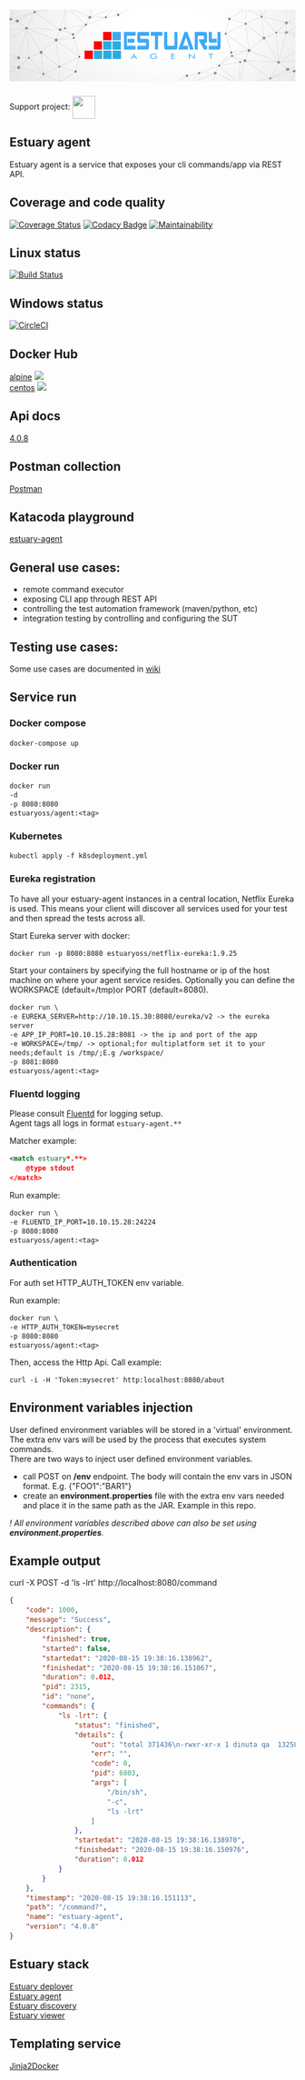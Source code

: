 <h1 align="center"><img src="./docs/images/banner_estuary.png" alt="Testing as a service with Docker"></h1>  

Support project: <a href="https://paypal.me/catalindinuta?locale.x=en_US"><img src="https://lh3.googleusercontent.com/Y2_nyEd0zJftXnlhQrWoweEvAy4RzbpDah_65JGQDKo9zCcBxHVpajYgXWFZcXdKS_o=s180-rw" height="40" width="40" align="center"></a>    

## Estuary agent
Estuary agent is a service that exposes your cli commands/app via REST API.

## Coverage and code quality
[![Coverage Status](https://coveralls.io/repos/github/estuaryoss/estuary-agent/badge.svg?branch=master)](https://coveralls.io/github/estuaryoss/estuary-agent?branch=master)
[![Codacy Badge](https://app.codacy.com/project/badge/Grade/8876747a1c044d1cb855e4e652365c99)](https://www.codacy.com/gh/estuaryoss/estuary-agent?utm_source=github.com&amp;utm_medium=referral&amp;utm_content=estuaryoss/estuary-agent&amp;utm_campaign=Badge_Grade)
[![Maintainability](https://api.codeclimate.com/v1/badges/e993e853603af9dd0906/maintainability)](https://codeclimate.com/github/estuaryoss/estuary-agent/maintainability)

## Linux status
[![Build Status](https://travis-ci.org/estuaryoss/estuary-agent.svg?branch=master)](https://travis-ci.org/estuaryoss/estuary-agent)

## Windows status
[![CircleCI](https://circleci.com/gh/estuaryoss/estuary-agent.svg?style=svg)](https://circleci.com/gh/estuaryoss/estuary-agent)  

## Docker Hub
[alpine](https://hub.docker.com/r/estuaryoss/agent)  ![](https://img.shields.io/docker/pulls/estuaryoss/agent.svg)  
[centos](https://hub.docker.com/r/estuaryoss/agent-centos)  ![](https://img.shields.io/docker/pulls/estuaryoss/agent-centos.svg)

## Api docs
[4.0.8](https://app.swaggerhub.com/apis/dinuta/estuary-testrunner/4.0.8)

## Postman collection
[Postman](https://documenter.getpostman.com/view/2360061/SVYrrdGe?version=latest)

## Katacoda playground
[estuary-agent](https://katacoda.com/dinuta/scenarios/estuary-agent)

## General use cases:
- remote command executor
- exposing CLI app through REST API
- controlling the test automation framework (maven/python, etc)
- integration testing by controlling and configuring the SUT

## Testing use cases:
Some use cases are documented in [wiki](https://github.com/dinuta/estuary-agent/wiki)

## Service run
### Docker compose
    docker-compose up
    
### Docker run

    docker run  
    -d 
    -p 8080:8080
    estuaryoss/agent:<tag>
    
    
### Kubernetes
    kubectl apply -f k8sdeployment.yml
    
### Eureka registration
To have all your estuary-agent instances in a central location, Netflix Eureka is used. This means your client will discover
all services used for your test and then spread the tests across all.

Start Eureka server with docker:

    docker run -p 8080:8080 estuaryoss/netflix-eureka:1.9.25

Start your containers by specifying the full hostname or ip of the host machine on where your agent service resides.
Optionally you can define the WORKSPACE (default=/tmp)or PORT (default=8080).

    docker run \
    -e EUREKA_SERVER=http://10.10.15.30:8080/eureka/v2 -> the eureka server
    -e APP_IP_PORT=10.10.15.28:8081 -> the ip and port of the app
    -e WORKSPACE=/tmp/ -> optional;for multiplatform set it to your needs;default is /tmp/;E.g /workspace/
    -p 8081:8080
    estuaryoss/agent:<tag>

### Fluentd logging
Please consult [Fluentd](https://github.com/fluent/fluentd) for logging setup.  
Agent tags all logs in format ```estuary-agent.**```

Matcher example:  

``` xml
<match estuary*.**>
    @type stdout
</match>
```

Run example:

    docker run \
    -e FLUENTD_IP_PORT=10.10.15.28:24224
    -p 8080:8080
    estuaryoss/agent:<tag>

### Authentication
For auth set HTTP_AUTH_TOKEN env variable.  

Run example:

    docker run \
    -e HTTP_AUTH_TOKEN=mysecret
    -p 8080:8080
    estuaryoss/agent:<tag>

Then, access the Http Api. Call example:
  
    curl -i -H 'Token:mysecret' http:localhost:8080/about

## Environment variables injection
User defined environment variables will be stored in a 'virtual' environment. The extra env vars will be used by the process that executes system commands.  
There are two ways to inject user defined environment variables.    
-   call POST on **/env** endpoint. The body will contain the env vars in JSON format. E.g. {"FOO1":"BAR1"}  
-   create an **environment.properties** file with the extra env vars needed and place it in the same path as the JAR. Example in this repo.  

*! All environment variables described above can also be set using **environment.properties**.*

## Example output
curl -X POST -d 'ls -lrt' http://localhost:8080/command

```json
{
    "code": 1000,
    "message": "Success",
    "description": {
        "finished": true,
        "started": false,
        "startedat": "2020-08-15 19:38:16.138962",
        "finishedat": "2020-08-15 19:38:16.151067",
        "duration": 0.012,
        "pid": 2315,
        "id": "none",
        "commands": {
            "ls -lrt": {
                "status": "finished",
                "details": {
                    "out": "total 371436\n-rwxr-xr-x 1 dinuta qa  13258464 Jun 24 09:25 main-linux\ndrwxr-xr-x 4 dinuta qa        40 Jul  1 11:42 tmp\n-rw-r--r-- 1 dinuta qa  77707265 Jul 25 19:38 testrunner-linux.zip\n-rw------- 1 dinuta qa   4911271 Aug 14 10:00 nohup.out\n",
                    "err": "",
                    "code": 0,
                    "pid": 6803,
                    "args": [
                        "/bin/sh",
                        "-c",
                        "ls -lrt"
                    ]
                },
                "startedat": "2020-08-15 19:38:16.138970",
                "finishedat": "2020-08-15 19:38:16.150976",
                "duration": 0.012
            }
        }
    },
    "timestamp": "2020-08-15 19:38:16.151113",
    "path": "/command?",
    "name": "estuary-agent",
    "version": "4.0.8"
}
```

## Estuary stack
[Estuary deployer](https://github.com/dinuta/estuary-deployer)  
[Estuary agent](https://github.com/dinuta/estuary-agent)  
[Estuary discovery](https://github.com/dinuta/estuary-discovery)  
[Estuary viewer](https://github.com/dinuta/estuary-viewer)  

## Templating service
[Jinja2Docker](https://github.com/dinuta/jinja2docker) 

